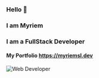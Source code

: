 ### Hello 👋 
### I am Myriem 
### I am a FullStack Developer
#### My Portfolio https://myriemsl.dev



![Web Developer](https://user-images.githubusercontent.com/74598067/150182656-cafd68e3-95d0-4c09-8919-1ad313fb0ea2.png)






<!-- 

- 🙋‍♂️ my portfolio https://myriemsl.dev
- 🔭 I’m currently working on MERN Stack
- 🌱 I’m currently learning Android Application
- 👯 I’m looking to collaborate on Dev projects
-->
